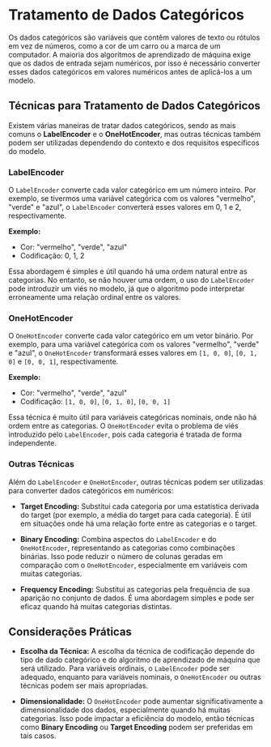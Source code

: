 # Tratamento de Dados Categóricos

Os dados categóricos são variáveis que contêm valores de texto ou rótulos em vez de números, como a cor de um carro ou a marca de um computador. A maioria dos algoritmos de aprendizado de máquina exige que os dados de entrada sejam numéricos, por isso é necessário converter esses dados categóricos em valores numéricos antes de aplicá-los a um modelo.

## Técnicas para Tratamento de Dados Categóricos

Existem várias maneiras de tratar dados categóricos, sendo as mais comuns o **LabelEncoder** e o **OneHotEncoder**, mas outras técnicas também podem ser utilizadas dependendo do contexto e dos requisitos específicos do modelo.

### LabelEncoder

O `LabelEncoder` converte cada valor categórico em um número inteiro. Por exemplo, se tivermos uma variável categórica com os valores "vermelho", "verde" e "azul", o `LabelEncoder` converterá esses valores em 0, 1 e 2, respectivamente.

**Exemplo:**

- Cor: "vermelho", "verde", "azul"
- Codificação: 0, 1, 2

Essa abordagem é simples e útil quando há uma ordem natural entre as categorias. No entanto, se não houver uma ordem, o uso do `LabelEncoder` pode introduzir um viés no modelo, já que o algoritmo pode interpretar erroneamente uma relação ordinal entre os valores.

### OneHotEncoder

O `OneHotEncoder` converte cada valor categórico em um vetor binário. Por exemplo, para uma variável categórica com os valores "vermelho", "verde" e "azul", o `OneHotEncoder` transformará esses valores em `[1, 0, 0]`, `[0, 1, 0]` e `[0, 0, 1]`, respectivamente.

**Exemplo:**

- Cor: "vermelho", "verde", "azul"
- Codificação: `[1, 0, 0]`, `[0, 1, 0]`, `[0, 0, 1]`

Essa técnica é muito útil para variáveis categóricas nominais, onde não há ordem entre as categorias. O `OneHotEncoder` evita o problema de viés introduzido pelo `LabelEncoder`, pois cada categoria é tratada de forma independente.

### Outras Técnicas

Além do `LabelEncoder` e `OneHotEncoder`, outras técnicas podem ser utilizadas para converter dados categóricos em numéricos:

- **Target Encoding:** Substitui cada categoria por uma estatística derivada do target (por exemplo, a média do target para cada categoria). É útil em situações onde há uma relação forte entre as categorias e o target.
  
- **Binary Encoding:** Combina aspectos do `LabelEncoder` e do `OneHotEncoder`, representando as categorias como combinações binárias. Isso pode reduzir o número de colunas geradas em comparação com o `OneHotEncoder`, especialmente em variáveis com muitas categorias.
  
- **Frequency Encoding:** Substitui as categorias pela frequência de sua aparição no conjunto de dados. É uma abordagem simples e pode ser eficaz quando há muitas categorias distintas.

## Considerações Práticas

- **Escolha da Técnica:** A escolha da técnica de codificação depende do tipo de dado categórico e do algoritmo de aprendizado de máquina que será utilizado. Para variáveis ordinais, o `LabelEncoder` pode ser adequado, enquanto para variáveis nominais, o `OneHotEncoder` ou outras técnicas podem ser mais apropriadas.

- **Dimensionalidade:** O `OneHotEncoder` pode aumentar significativamente a dimensionalidade dos dados, especialmente quando há muitas categorias. Isso pode impactar a eficiência do modelo, então técnicas como **Binary Encoding** ou **Target Encoding** podem ser preferidas em tais casos.

